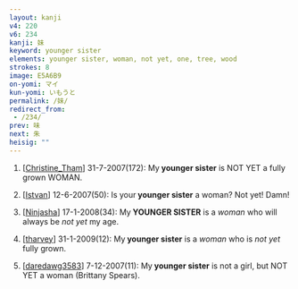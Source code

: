```yaml
---
layout: kanji
v4: 220
v6: 234
kanji: 妹
keyword: younger sister
elements: younger sister, woman, not yet, one, tree, wood
strokes: 8
image: E5A6B9
on-yomi: マイ
kun-yomi: いもうと
permalink: /妹/
redirect_from:
 - /234/
prev: 味
next: 朱
heisig: ""
---
```


1) [<a href="http://kanji.koohii.com/profile/Christine_Tham">Christine_Tham</a>] 31-7-2007(172): My<strong> younger sister</strong> is NOT YET a fully grown WOMAN.

2) [<a href="http://kanji.koohii.com/profile/Istvan">Istvan</a>] 12-6-2007(50): Is your<strong> younger sister</strong> a woman? Not yet! Damn!

3) [<a href="http://kanji.koohii.com/profile/Ninjasha">Ninjasha</a>] 17-1-2008(34): My<strong> YOUNGER SISTER</strong> is a <em>woman</em> who will always be <em>not yet</em> my age.

4) [<a href="http://kanji.koohii.com/profile/tharvey">tharvey</a>] 31-1-2009(12): My<strong> younger sister</strong> is a <em>woman</em> who is <em>not yet</em> fully grown.

5) [<a href="http://kanji.koohii.com/profile/daredawg3583">daredawg3583</a>] 7-12-2007(11): My<strong> younger sister</strong> is not a girl, but NOT YET a woman (Brittany Spears).

